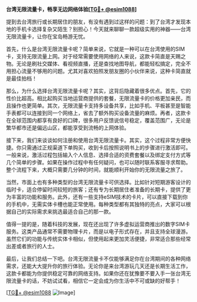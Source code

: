 **台湾无限流量卡，畅享无边网络体验[[TG💪+ @esim1088](https://t.me/s/esim1088)]**

提到去台湾旅行或长期居住的朋友，有没有遇到过这样的问题：到了台湾才发现本地的手机卡选择复杂又陌生？别担心！今天就来聊聊一款超级实用的神器——台湾无限流量卡，让你在宝岛畅游无忧。

首先，什么是台湾无限流量卡呢？简单来说，它就是一种可以在台湾使用的SIM卡，支持无限流量上网。对于经常需要使用网络的人来说，这款卡简直是天赐之物。无论是刷社交媒体、看视频直播，还是查找地图导航，都能轻松搞定，完全不用担心流量不够用的问题。尤其对喜欢拍照发朋友圈的小伙伴来说，这种卡简直就是最佳拍档！

那么，为什么选择台湾无限流量卡呢？其实，这背后隐藏着很多优点。首先，它的性价比超高。相比起购买当地运营商提供的套餐，无限流量卡的价格更加亲民，而且操作也更简单。其次，无限流量卡支持多设备共享，比如手机、平板甚至是智能手表都可以连接到同一个网络上，省去了额外购买设备流量的麻烦。再者，这款卡在全球范围内都享有良好的口碑，很多用户反馈说信号稳定，覆盖范围广，无论是繁华都市还是偏远山区，都能享受到流畅的上网体验。

接下来，我们来谈谈如何注册和使用台湾无限流量卡。其实，这个过程非常方便快捷。你只需通过正规渠道下单购买，收到卡后按照说明书上的步骤进行激活即可。一般来说，激活过程包括输入个人信息、选择合适的资费套餐以及绑定支付方式等几个简单的步骤。如果在操作过程中有任何疑问，也可以随时联系客服寻求帮助。整个流程下来，大概只需要几分钟的时间，就能顺利开始你的无限流量之旅了。

当然，市面上也有多种类型的台湾无限流量卡可供选择。比如针对短期游客设计的临时卡，适合停留时间较短的旅客；还有专为长期居住者准备的长期卡，提供了更为丰富的功能和服务。此外，还有一些支持eSIM技术的卡片，可以直接下载到你的手机中，无需实体卡槽也能正常使用。每种类型都有其独特的亮点，大家可以根据自己的实际需求来挑选最适合自己的那一款。

值得一提的是，随着科技的发展，现在还出现了许多虚拟运营商推出的数字SIM卡服务。这类产品通常不需要物理卡片，而是以电子形式存在，并且支持全球漫游。虽然它们的功能与传统实体卡相似，但使用起来更加灵活便捷，非常适合那些经常出差或者旅行的人士。

最后，让我们总结一下吧。台湾无限流量卡不仅能够满足你在台湾期间的各种网络需求，还能大大提升你的旅行体验。无论你是来台湾游玩几天还是长期生活工作，这款卡都能为你提供稳定可靠的网络支持。如果你还在犹豫要不要入手一张台湾无限流量卡的话，不妨试试看，相信它一定会成为你生活中不可或缺的好帮手！

[[TG💪+ @esim1088](https://t.me/s/esim1088) ![Image](https://i.postimg.cc/4NQfJmqS/Snipaste-2025-05-13-00-14-12.png)]